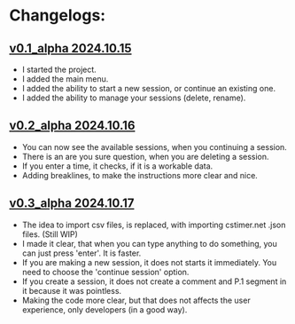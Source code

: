 # Changelogs:

## [v0.1_alpha 2024.10.15](https://github.com/synexcoder01/synex_cubing_tools/releases/tag/v0.1_alpha)
- I started the project.
- I added the main menu.
- I added the ability to start a new session, or continue an existing one.
- I added the ability to manage your sessions (delete, rename).

## [v0.2_alpha 2024.10.16](https://github.com/synexcoder01/synex_cubing_tools/releases/tag/v0.2_alpha)
- You can now see the available sessions, when you continuing a session.
- There is an are you sure question, when you are deleting a session.
- If you enter a time, it checks, if it is a workable data.
- Adding breaklines, to make the instructions more clear and nice.

## [v0.3_alpha 2024.10.17](https://github.com/synexcoder01/synex_cubing_tools/releases/tag/v0.3_alpha)
- The idea to import csv files, is replaced, with importing cstimer.net .json files. (Still WIP)
- I made it clear, that when you can type anything to do something, you can just press 'enter'. It is faster.
- If you are making a new session, it does not starts it immediately. You need to choose the 'continue session' option.
- If you create a session, it does not create a comment and P.1 segment in it because it was pointless.
- Making the code more clear, but that does not affects the user experience, only developers (in a good way).
